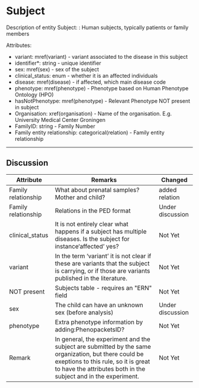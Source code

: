 # Subject #

Description of entity Subject: : Human subjects, typically patients or family members

Attributes:

*	variant: mref(variant) - variant associated to the disease in this subject
*	identifier*: string - unique identifier
*	sex: mref(sex) - sex of the subject
*	clinical_status: enum - whether it is an affected individuals
*	disease: mref(disease) - if affected, which main disease code
*	phenotype: mref(phenotype) - Phenotype based on Human Phenotype Ontology (HPO)
*	hasNotPhenotype: mref(phenotype) - Relevant Phenotype NOT present in subject
*	Organisation: xref(organisation) - Name of the organisation. E.g. University Medical Center Groningen
*	FamilyID: string - Family Number
*	Family entity relationship: categorical(relation) - Family entity relationship

---

## Discussion ##


| Attribute | Remarks    | Changed  |
| ---------- | ------------ | ---------- |
| Family relationship | What about prenatal samples? Mother and child? | added relation |
| Family relationship | Relations in the PED format | Under discussion |
| clinical_status | It is not entirely clear what happens if a subject has multiple diseases. Is the subject for instance‘affected’ yes? | Not Yet |
| variant | In the term ‘variant’ it is not clear if these are variants that the subject is carrying, or if those are variants published in the literature. | Not Yet |
| NOT present | Subjects table - requires an "ERN" field | Not Yet |
| sex | The child can have an unknown sex (before analysis) | Under discussion |
| phenotype | Extra phenotype information by adding:PhenopacketsID? | Not Yet |
| Remark | In general, the experiment and the subject are submitted by the same organization, but there could be exeptions to this rule, so it is great to have the attributes both in the subject and in the experiment.| Not Yet
